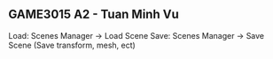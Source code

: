 GAME3015 A2 - Tuan Minh Vu
------------------------------------
Load: Scenes Manager -> Load Scene
Save: Scenes Manager -> Save Scene (Save transform, mesh, ect)
